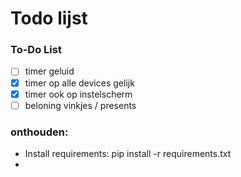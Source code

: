 # Todo lijst


### To-Do List


- [ ] timer geluid
- [x] timer op alle devices gelijk
- [x] timer ook op instelscherm
- [ ] beloning vinkjes / presents

### onthouden:

- Install requirements: pip install -r requirements.txt 
- 


